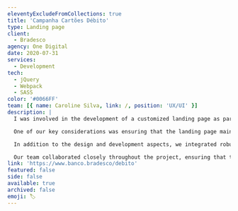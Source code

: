 ```yaml
---
eleventyExcludeFromCollections: true
title: 'Campanha Cartões Débito'
type: Landing page
client:
  - Bradesco
agency: One Digital
date: 2020-07-31
services:
  - Development
tech:
  - jQuery
  - Webpack
  - SASS
color: '#0066FF'
team: [{ name: Caroline Silva, link: /, position: 'UX/UI' }]
description: |
  I was involved in the development of a customized landing page as part of a campaign to promote the utilization of Bradesco debit cards. The main goal was to encourage customers to unlock and engage in transactions using their cards. To achieve this, we utilized a high level of technical proficiency in Front-end Development to create a smooth and user-friendly experience that aligned with the customer's brand guidelines.

  One of our key considerations was ensuring that the landing page maintained consistency with the customer's brand identity, while also providing an engaging and visually appealing interface. We paid close attention to the user experience, implementing intuitive navigation and interactive elements to encourage users to explore and engage with the content.

  In addition to the design and development aspects, we integrated robust tracking and analytics tools into the landing page. These tools allowed us to monitor user engagement and assess website performance. Metrics such as click-through rates and conversion rates provided valuable insights for optimization strategies. By analyzing the data collected, we could identify areas for improvement and make informed decisions to enhance the overall effectiveness of the campaign.

  Our team collaborated closely throughout the project, ensuring that the landing page effectively communicated the benefits of utilizing Bradesco debit cards. We were excited to leverage our technical proficiency and create a compelling and user-friendly experience that encouraged customers to engage in transactions with their cards.
link: 'https://www.banco.bradesco/debito'
featured: false
side: false
available: true
archived: false
emoji: 🏷️
---
```


